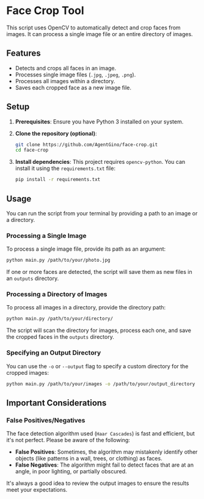 # Face Crop Tool

This script uses OpenCV to automatically detect and crop faces from images. It can process a single image file or an entire directory of images.

## Features

-   Detects and crops all faces in an image.
-   Processes single image files (`.jpg`, `.jpeg`, `.png`).
-   Processes all images within a directory.
-   Saves each cropped face as a new image file.

## Setup

1.  **Prerequisites**: Ensure you have Python 3 installed on your system.

2.  **Clone the repository (optional)**:
    ```bash
    git clone https://github.com/AgentGino/face-crop.git
    cd face-crop
    ```

3.  **Install dependencies**:
    This project requires `opencv-python`. You can install it using the `requirements.txt` file:
    ```bash
    pip install -r requirements.txt
    ```

## Usage

You can run the script from your terminal by providing a path to an image or a directory.

### Processing a Single Image

To process a single image file, provide its path as an argument:
```bash
python main.py /path/to/your/photo.jpg
```
If one or more faces are detected, the script will save them as new files in an `outputs` directory.

### Processing a Directory of Images

To process all images in a directory, provide the directory path:
```bash
python main.py /path/to/your/directory/
```
The script will scan the directory for images, process each one, and save the cropped faces in the `outputs` directory.

### Specifying an Output Directory

You can use the `-o` or `--output` flag to specify a custom directory for the cropped images:
```bash
python main.py /path/to/your/images -o /path/to/your/output_directory
```

## Important Considerations

### False Positives/Negatives
The face detection algorithm used (`Haar Cascades`) is fast and efficient, but it's not perfect. Please be aware of the following:

-   **False Positives**: Sometimes, the algorithm may mistakenly identify other objects (like patterns in a wall, trees, or clothing) as faces.
-   **False Negatives**: The algorithm might fail to detect faces that are at an angle, in poor lighting, or partially obscured.

It's always a good idea to review the output images to ensure the results meet your expectations. 
